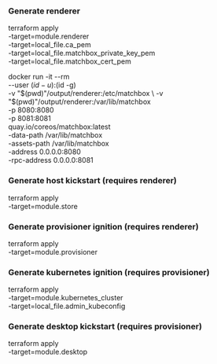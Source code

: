 ### Generate renderer

terraform apply \
    -target=module.renderer \
    -target=local_file.ca_pem \
    -target=local_file.matchbox_private_key_pem \
    -target=local_file.matchbox_cert_pem 

docker run -it --rm \
    --user $(id -u):$(id -g) \
    -v "$(pwd)"/output/renderer:/etc/matchbox \
    -v "$(pwd)"/output/renderer:/var/lib/matchbox \
    -p 8080:8080 \
    -p 8081:8081 \
    quay.io/coreos/matchbox:latest \
        -data-path /var/lib/matchbox \
        -assets-path /var/lib/matchbox \
        -address 0.0.0.0:8080 \
        -rpc-address 0.0.0.0:8081

### Generate host kickstart (requires renderer)

terraform apply \
    -target=module.store

### Generate provisioner ignition (requires renderer)

terraform apply \
    -target=module.provisioner

### Generate kubernetes ignition (requires provisioner)

terraform apply \
    -target=module.kubernetes_cluster \
    -target=local_file.admin_kubeconfig

### Generate desktop kickstart (requires provisioner)

terraform apply \
    -target=module.desktop